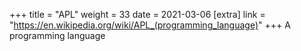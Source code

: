 +++
title = "APL"
weight = 33
date = 2021-03-06
[extra]
link = "https://en.wikipedia.org/wiki/APL_(programming_language)"
+++
A programming language


